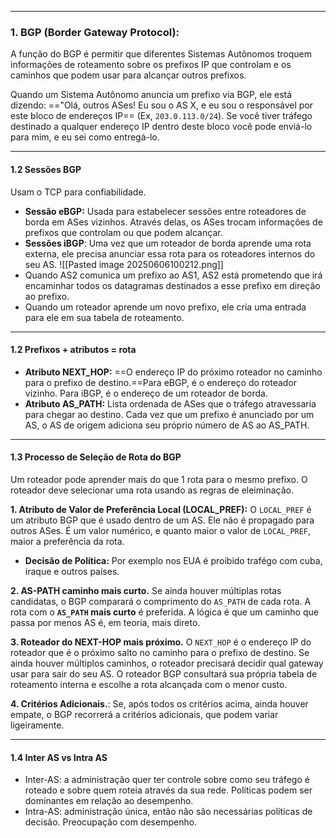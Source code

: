 
---
### **1. BGP (Border Gateway Protocol):**
A  função do BGP é permitir que diferentes Sistemas Autônomos troquem informações de roteamento sobre os prefixos IP que controlam e os caminhos que podem usar para alcançar outros prefixos. 

Quando um Sistema Autônomo anuncia um prefixo via BGP, ele está dizendo: =="Olá, outros ASes! Eu sou o AS X, e eu sou o responsável por este bloco de endereços IP== (Ex, `203.0.113.0/24`). Se você tiver tráfego destinado a qualquer endereço IP dentro deste bloco você pode enviá-lo para mim, e eu sei como entregá-lo.

---
#### **1.2 Sessões BGP**
Usam o TCP para confiabilidade.
- **Sessão eBGP:** Usada para estabelecer sessões entre roteadores de borda em ASes vizinhos. Através delas, os ASes trocam informações de prefixos que controlam ou que podem alcançar.
- **Sessôes iBGP**: Uma vez que um roteador de borda aprende uma rota externa, ele precisa anunciar essa rota para os roteadores internos do seu AS.
![[Pasted image 20250606100212.png]]
- Quando AS2 comunica um prefixo ao AS1, AS2 está prometendo que irá encaminhar todos os datagramas destinados a esse prefixo em direção ao prefixo.
- Quando um roteador aprende um novo prefixo, ele cria uma entrada para ele em sua tabela de roteamento.

---
#### **1.2 Prefixos + atributos = rota**
- **Atributo NEXT_HOP:** ==O endereço IP do próximo roteador no caminho para o prefixo de destino.==Para eBGP, é o endereço do roteador vizinho. Para iBGP, é o endereço de um roteador de borda.
- **Atributo AS_PATH:** Lista ordenada de ASes que o tráfego atravessaria para chegar ao destino. Cada vez que um prefixo é anunciado por um AS, o AS de origem adiciona seu próprio número de AS ao AS_PATH. 

---
#### **1.3 Processo de Seleção de Rota do BGP**
Um roteador pode aprender mais do que 1 rota para o mesmo prefixo. O roteador deve selecionar uma rota usando as regras de eleiminação.

**1. Atributo de Valor de Preferência Local  (LOCAL_PREF):** O `LOCAL_PREF` é um atributo BGP que é usado dentro de um AS. Ele não é propagado para outros ASes. É um valor numérico, e quanto maior o valor de `LOCAL_PREF`, maior a preferência da rota.
- **Decisão de Política:** Por exemplo nos EUA é proibido trafégo com cuba, iraque e outros países.

**2. AS-PATH caminho mais curto.** Se ainda houver múltiplas rotas candidatas, o BGP comparará o comprimento do `AS_PATH` de cada rota. A rota com o **`AS_PATH` mais curto** é preferida. A lógica é que um caminho que passa por menos AS é, em teoria, mais direto.

**3. Roteador do NEXT-HOP mais próximo.** O `NEXT_HOP` é o endereço IP do roteador que é o próximo salto no caminho para o prefixo de destino. Se ainda houver múltiplos caminhos, o roteador precisará decidir qual gateway usar para sair do seu AS. O roteador BGP consultará sua própria tabela de roteamento interna e escolhe a rota alcançada com o menor custo.

**4. Critérios Adicionais.**: Se, após todos os critérios acima, ainda houver empate, o BGP recorrerá a critérios adicionais, que podem variar ligeiramente.

---
#### **1.4 Inter AS vs Intra AS**
- Inter-AS: a administração quer ter controle sobre como seu tráfego é roteado e sobre quem roteia através da sua rede. Políticas podem ser dominantes em relação ao desempenho.
- Intra-AS: administração única, então não são necessárias políticas de decisão. Preocupação com desempenho.







